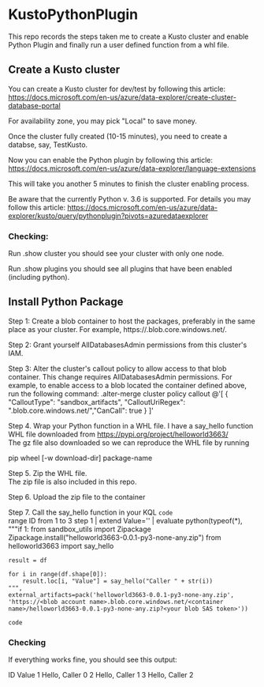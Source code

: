 # KustoPythonPlugin
This repo records the steps taken me to create a Kusto cluster and enable Python Plugin and finally run a user defined function from a whl file.

## Create a Kusto cluster
You can create a Kusto cluster for dev/test by following this article: 
https://docs.microsoft.com/en-us/azure/data-explorer/create-cluster-database-portal

For availability zone, you may pick "Local" to save money.

Once the cluster fully created (10-15 minutes), you need to create a databse, say, TestKusto.

Now you can enable the Python plugin by following this article:
https://docs.microsoft.com/en-us/azure/data-explorer/language-extensions

This will take you another 5 minutes to finish the cluster enabling process.

Be aware that the currently Python v. 3.6 is supported. For details you may follow this article: 
https://docs.microsoft.com/en-us/azure/data-explorer/kusto/query/pythonplugin?pivots=azuredataexplorer

### Checking:
Run .show cluster you should see your cluster with only one node.

Run .show plugins you should see all plugins that have been enabled (including python).

## Install Python Package
Step 1: Create a blob container to host the packages, preferably in the same place as your cluster. For example, 
https://<blob account name>.blob.core.windows.net/<container name>.

Step 2: Grant yourself AllDatabasesAdmin permissions from this cluster's IAM.
  
Step 3: Alter the cluster's callout policy to allow access to that blob container.
This change requires AllDatabasesAdmin permissions. For example, to enable access to a blob located the container defined above, run the following command:
.alter-merge cluster policy callout @'[ { "CalloutType": "sandbox_artifacts", "CalloutUriRegex": "<blob account name>.blob.core.windows.net/<container name>","CanCall": true } ]'
  
Step 4. Wrap your Python function in a WHL file.
I have a say_hello function WHL file downloaded from https://pypi.org/project/helloworld3663/   
The gz file also downloaded so we can reproduce the WHL file by running 

pip wheel [-w download-dir] package-name
  
Step 5. Zip the WHL file.  
The zip file is also included in this repo.  
  
Step 6. Upload the zip file to the container

Step 7. Call the say_hello function in your KQL
`code`  
range ID from 1 to 3 step 1 
| extend Value=''
| evaluate python(typeof(*), 
    """if 1:
    from sandbox_utils import Zipackage
    Zipackage.install("helloworld3663-0.0.1-py3-none-any.zip")
    from helloworld3663 import say_hello
    
    result = df
    
    for i in range(df.shape[0]):
        result.loc[i, "Value"] = say_hello("Caller " + str(i))
    """,
    external_artifacts=pack('helloworld3663-0.0.1-py3-none-any.zip', 'https://<blob account name>.blob.core.windows.net/<container name>/helloworld3663-0.0.1-py3-none-any.zip?<your blob SAS token>'))
`code`
  
### Checking
If everything works fine, you should see this output:
  
ID	Value
1	Hello, Caller 0
2	Hello, Caller 1
3	Hello, Caller 2
